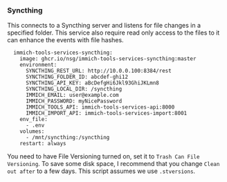 ### Syncthing

This connects to a Syncthing server and listens for file changes in a specified folder. This service also require read only access to the files to it can enhance the events with file hashes.

```
  immich-tools-services-syncthing:
    image: ghcr.io/nsg/immich-tools-services-syncthing:master
    environment:
      SYNCTHING_REST_URL: http://10.0.0.100:8384/rest
      SYNCTHING_FOLDER_ID: abcdef-ghi12
      SYNCTHING_API_KEY: aBcDefgHi6Jkl93GhiJKLmn8
      SYNCTHING_LOCAL_DIR: /syncthing
      IMMICH_EMAIL: user@example.com
      IMMICH_PASSWORD: myNicePassword
      IMMICH_TOOLS_API: immich-tools-services-api:8000
      IMMICH_IMPORT_API: immich-tools-services-import:8001
    env_file:
      - .env
    volumes:
      - /mnt/syncthing:/syncthing
    restart: always
```

You need to have File Versioning turned on, set it to `Trash Can File Versioning`. To save some disk space, I recommend that you change `Clean out after` to a few days. This script assumes we use `.stversions`.
